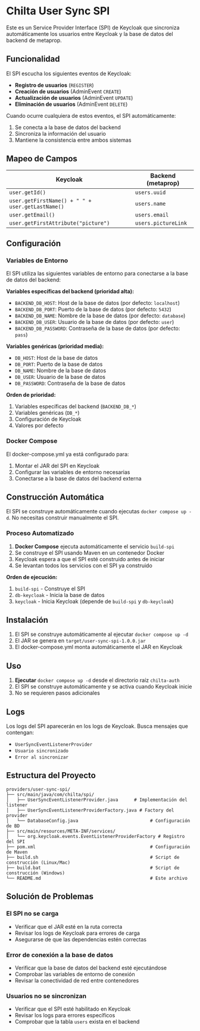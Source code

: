 # Chilta User Sync SPI

Este es un Service Provider Interface (SPI) de Keycloak que sincroniza automáticamente los usuarios entre Keycloak y la base de datos del backend de metaprop.

## Funcionalidad

El SPI escucha los siguientes eventos de Keycloak:
- **Registro de usuarios** (`REGISTER`)
- **Creación de usuarios** (AdminEvent `CREATE`)
- **Actualización de usuarios** (AdminEvent `UPDATE`)
- **Eliminación de usuarios** (AdminEvent `DELETE`)

Cuando ocurre cualquiera de estos eventos, el SPI automáticamente:
1. Se conecta a la base de datos del backend
2. Sincroniza la información del usuario
3. Mantiene la consistencia entre ambos sistemas

## Mapeo de Campos

| Keycloak | Backend (metaprop) |
|----------|-------------------|
| `user.getId()` | `users.uuid` |
| `user.getFirstName() + " " + user.getLastName()` | `users.name` |
| `user.getEmail()` | `users.email` |
| `user.getFirstAttribute("picture")` | `users.pictureLink` |

## Configuración

### Variables de Entorno

El SPI utiliza las siguientes variables de entorno para conectarse a la base de datos del backend:

**Variables específicas del backend (prioridad alta):**
- `BACKEND_DB_HOST`: Host de la base de datos (por defecto: `localhost`)
- `BACKEND_DB_PORT`: Puerto de la base de datos (por defecto: `5432`)
- `BACKEND_DB_NAME`: Nombre de la base de datos (por defecto: `database`)
- `BACKEND_DB_USER`: Usuario de la base de datos (por defecto: `user`)
- `BACKEND_DB_PASSWORD`: Contraseña de la base de datos (por defecto: `pass`)

**Variables genéricas (prioridad media):**
- `DB_HOST`: Host de la base de datos
- `DB_PORT`: Puerto de la base de datos
- `DB_NAME`: Nombre de la base de datos
- `DB_USER`: Usuario de la base de datos
- `DB_PASSWORD`: Contraseña de la base de datos

**Orden de prioridad:**
1. Variables específicas del backend (`BACKEND_DB_*`)
2. Variables genéricas (`DB_*`)
3. Configuración de Keycloak
4. Valores por defecto

### Docker Compose

El docker-compose.yml ya está configurado para:
1. Montar el JAR del SPI en Keycloak
2. Configurar las variables de entorno necesarias
3. Conectarse a la base de datos del backend externa

## Construcción Automática

El SPI se construye automáticamente cuando ejecutas `docker compose up -d`. No necesitas construir manualmente el SPI.

### Proceso Automatizado

1. **Docker Compose** ejecuta automáticamente el servicio `build-spi`
2. Se construye el SPI usando Maven en un contenedor Docker
3. Keycloak espera a que el SPI esté construido antes de iniciar
4. Se levantan todos los servicios con el SPI ya construido

**Orden de ejecución:**
1. `build-spi` - Construye el SPI
2. `db-keycloak` - Inicia la base de datos
3. `keycloak` - Inicia Keycloak (depende de `build-spi` y `db-keycloak`)

## Instalación

1. El SPI se construye automáticamente al ejecutar `docker compose up -d`
2. El JAR se genera en `target/user-sync-spi-1.0.0.jar`
3. El docker-compose.yml monta automáticamente el JAR en Keycloak

## Uso

1. **Ejecutar** `docker compose up -d` desde el directorio raíz `chilta-auth`
2. El SPI se construye automáticamente y se activa cuando Keycloak inicie
3. No se requieren pasos adicionales

## Logs

Los logs del SPI aparecerán en los logs de Keycloak. Busca mensajes que contengan:
- `UserSyncEventListenerProvider`
- `Usuario sincronizado`
- `Error al sincronizar`

## Estructura del Proyecto

```
providers/user-sync-spi/
├── src/main/java/com/chilta/spi/
│   ├── UserSyncEventListenerProvider.java      # Implementación del listener
│   ├── UserSyncEventListenerProviderFactory.java # Factory del provider
│   └── DatabaseConfig.java                           # Configuración de BD
├── src/main/resources/META-INF/services/
│   └── org.keycloak.events.EventListenerProviderFactory # Registro del SPI
├── pom.xml                                           # Configuración de Maven
├── build.sh                                          # Script de construcción (Linux/Mac)
├── build.bat                                         # Script de construcción (Windows)
└── README.md                                         # Este archivo
```

## Solución de Problemas

### El SPI no se carga
- Verificar que el JAR esté en la ruta correcta
- Revisar los logs de Keycloak para errores de carga
- Asegurarse de que las dependencias estén correctas

### Error de conexión a la base de datos
- Verificar que la base de datos del backend esté ejecutándose
- Comprobar las variables de entorno de conexión
- Revisar la conectividad de red entre contenedores

### Usuarios no se sincronizan
- Verificar que el SPI esté habilitado en Keycloak
- Revisar los logs para errores específicos
- Comprobar que la tabla `users` exista en el backend

